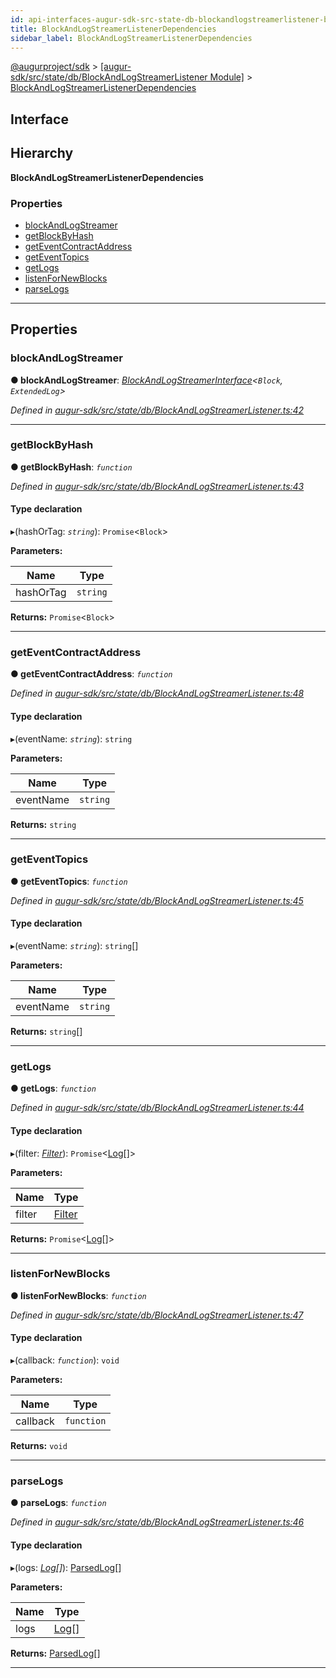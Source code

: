 ```yaml
---
id: api-interfaces-augur-sdk-src-state-db-blockandlogstreamerlistener-blockandlogstreamerlistenerdependencies
title: BlockAndLogStreamerListenerDependencies
sidebar_label: BlockAndLogStreamerListenerDependencies
---
```


[@augurproject/sdk](api-readme.md) > [[augur-sdk/src/state/db/BlockAndLogStreamerListener Module]](api-modules-augur-sdk-src-state-db-blockandlogstreamerlistener-module.md) > [BlockAndLogStreamerListenerDependencies](api-interfaces-augur-sdk-src-state-db-blockandlogstreamerlistener-blockandlogstreamerlistenerdependencies.md)

## Interface

## Hierarchy

**BlockAndLogStreamerListenerDependencies**

### Properties

* [blockAndLogStreamer](api-interfaces-augur-sdk-src-state-db-blockandlogstreamerlistener-blockandlogstreamerlistenerdependencies.md#blockandlogstreamer)
* [getBlockByHash](api-interfaces-augur-sdk-src-state-db-blockandlogstreamerlistener-blockandlogstreamerlistenerdependencies.md#getblockbyhash)
* [getEventContractAddress](api-interfaces-augur-sdk-src-state-db-blockandlogstreamerlistener-blockandlogstreamerlistenerdependencies.md#geteventcontractaddress)
* [getEventTopics](api-interfaces-augur-sdk-src-state-db-blockandlogstreamerlistener-blockandlogstreamerlistenerdependencies.md#geteventtopics)
* [getLogs](api-interfaces-augur-sdk-src-state-db-blockandlogstreamerlistener-blockandlogstreamerlistenerdependencies.md#getlogs)
* [listenForNewBlocks](api-interfaces-augur-sdk-src-state-db-blockandlogstreamerlistener-blockandlogstreamerlistenerdependencies.md#listenfornewblocks)
* [parseLogs](api-interfaces-augur-sdk-src-state-db-blockandlogstreamerlistener-blockandlogstreamerlistenerdependencies.md#parselogs)

---

## Properties

<a id="blockandlogstreamer"></a>

###  blockAndLogStreamer

**● blockAndLogStreamer**: *[BlockAndLogStreamerInterface](api-interfaces-augur-sdk-src-state-db-blockandlogstreamerlistener-blockandlogstreamerinterface.md)<`Block`, `ExtendedLog`>*

*Defined in [augur-sdk/src/state/db/BlockAndLogStreamerListener.ts:42](https://github.com/AugurProject/augur/blob/0787bf1a23/packages/augur-sdk/src/state/db/BlockAndLogStreamerListener.ts#L42)*

___
<a id="getblockbyhash"></a>

###  getBlockByHash

**● getBlockByHash**: *`function`*

*Defined in [augur-sdk/src/state/db/BlockAndLogStreamerListener.ts:43](https://github.com/AugurProject/augur/blob/0787bf1a23/packages/augur-sdk/src/state/db/BlockAndLogStreamerListener.ts#L43)*

#### Type declaration
▸(hashOrTag: *`string`*): `Promise`<`Block`>

**Parameters:**

| Name | Type |
| ------ | ------ |
| hashOrTag | `string` |

**Returns:** `Promise`<`Block`>

___
<a id="geteventcontractaddress"></a>

###  getEventContractAddress

**● getEventContractAddress**: *`function`*

*Defined in [augur-sdk/src/state/db/BlockAndLogStreamerListener.ts:48](https://github.com/AugurProject/augur/blob/0787bf1a23/packages/augur-sdk/src/state/db/BlockAndLogStreamerListener.ts#L48)*

#### Type declaration
▸(eventName: *`string`*): `string`

**Parameters:**

| Name | Type |
| ------ | ------ |
| eventName | `string` |

**Returns:** `string`

___
<a id="geteventtopics"></a>

###  getEventTopics

**● getEventTopics**: *`function`*

*Defined in [augur-sdk/src/state/db/BlockAndLogStreamerListener.ts:45](https://github.com/AugurProject/augur/blob/0787bf1a23/packages/augur-sdk/src/state/db/BlockAndLogStreamerListener.ts#L45)*

#### Type declaration
▸(eventName: *`string`*): `string`[]

**Parameters:**

| Name | Type |
| ------ | ------ |
| eventName | `string` |

**Returns:** `string`[]

___
<a id="getlogs"></a>

###  getLogs

**● getLogs**: *`function`*

*Defined in [augur-sdk/src/state/db/BlockAndLogStreamerListener.ts:44](https://github.com/AugurProject/augur/blob/0787bf1a23/packages/augur-sdk/src/state/db/BlockAndLogStreamerListener.ts#L44)*

#### Type declaration
▸(filter: *[Filter](api-interfaces-augur-types-types-logs-filter.md)*): `Promise`<[Log](api-interfaces-augur-types-types-logs-log.md)[]>

**Parameters:**

| Name | Type |
| ------ | ------ |
| filter | [Filter](api-interfaces-augur-types-types-logs-filter.md) |

**Returns:** `Promise`<[Log](api-interfaces-augur-types-types-logs-log.md)[]>

___
<a id="listenfornewblocks"></a>

###  listenForNewBlocks

**● listenForNewBlocks**: *`function`*

*Defined in [augur-sdk/src/state/db/BlockAndLogStreamerListener.ts:47](https://github.com/AugurProject/augur/blob/0787bf1a23/packages/augur-sdk/src/state/db/BlockAndLogStreamerListener.ts#L47)*

#### Type declaration
▸(callback: *`function`*): `void`

**Parameters:**

| Name | Type |
| ------ | ------ |
| callback | `function` |

**Returns:** `void`

___
<a id="parselogs"></a>

###  parseLogs

**● parseLogs**: *`function`*

*Defined in [augur-sdk/src/state/db/BlockAndLogStreamerListener.ts:46](https://github.com/AugurProject/augur/blob/0787bf1a23/packages/augur-sdk/src/state/db/BlockAndLogStreamerListener.ts#L46)*

#### Type declaration
▸(logs: *[Log](api-interfaces-augur-types-types-logs-log.md)[]*): [ParsedLog](api-interfaces-augur-types-types-logs-parsedlog.md)[]

**Parameters:**

| Name | Type |
| ------ | ------ |
| logs | [Log](api-interfaces-augur-types-types-logs-log.md)[] |

**Returns:** [ParsedLog](api-interfaces-augur-types-types-logs-parsedlog.md)[]

___

